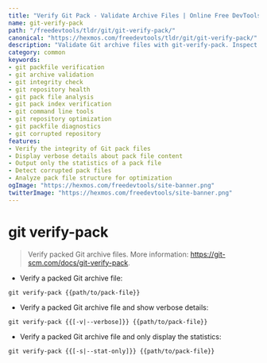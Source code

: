```yaml
---
title: "Verify Git Pack - Validate Archive Files | Online Free DevTools by Hexmos"
name: git-verify-pack
path: "/freedevtools/tldr/git/git-verify-pack/"
canonical: "https://hexmos.com/freedevtools/tldr/git/git-verify-pack/"
description: "Validate Git archive files with git-verify-pack. Inspect packfile integrity and statistics for repository optimization. Free online tool, no registration required."
category: common
keywords:
- git packfile verification
- git archive validation
- git integrity check
- git repository health
- git pack file analysis
- git pack index verification
- git command line tools
- git repository optimization
- git packfile diagnostics
- git corrupted repository
features:
- Verify the integrity of Git pack files
- Display verbose details about pack file content
- Output only the statistics of a pack file
- Detect corrupted pack files
- Analyze pack file structure for optimization
ogImage: "https://hexmos.com/freedevtools/site-banner.png"
twitterImage: "https://hexmos.com/freedevtools/site-banner.png"
---
```


# git verify-pack

> Verify packed Git archive files.
> More information: <https://git-scm.com/docs/git-verify-pack>.

- Verify a packed Git archive file:

`git verify-pack {{path/to/pack-file}}`

- Verify a packed Git archive file and show verbose details:

`git verify-pack {{[-v|--verbose]}} {{path/to/pack-file}}`

- Verify a packed Git archive file and only display the statistics:

`git verify-pack {{[-s|--stat-only]}} {{path/to/pack-file}}`

